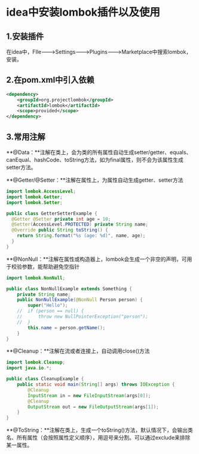 # idea中安装lombok插件以及使用

## 1.安装插件

在idea中，FIle--->Settings--->Plugins--->Marketplace中搜索lombok，安装。

## 2.在pom.xml中引入依赖

```xml
<dependency>
    <groupId>org.projectlombok</groupId>
    <artifactId>lombok</artifactId>
    <scope>provided</scope>
</dependency>
```

## 3.常用注解

**@Data：**注解在类上，会为类的所有属性自动生成setter/getter、equals、canEqual、hashCode、toString方法，如为final属性，则不会为该属性生成setter方法。

**@Getter/@Setter：**注解在属性上，为属性自动生成getter、setter方法

```java
import lombok.AccessLevel;
import lombok.Getter;
import lombok.Setter;

public class GetterSetterExample {
  @Getter @Setter private int age = 10;
  @Setter(AccessLevel.PROTECTED) private String name;
  @Override public String toString() {
    return String.format("%s (age: %d)", name, age);
  }
}
```

**@NonNull：**注解在属性或构造器上，lombok会生成一个非空的声明，可用于校验参数，能帮助避免空指针

```java
import lombok.NonNull;

public class NonNullExample extends Something {
	private String name;
	public NonNullExample(@NonNull Person person) {
		super("Hello");
	//	if (person == null) {
	//		throw new NullPointerException("person");
	//	}
		this.name = person.getName();
	}
}
```

**@Cleanup：**注解在流或者连接上，自动调用close()方法

```java
import lombok.Cleanup;
import java.io.*;

public class CleanupExample {
	public static void main(String[] args) throws IOException {
        @Cleanup 
		InputStream in = new FileInputStream(args[0]);
        @Cleanup
		OutputStream out = new FileOutputStream(args[1]);
	}
}
```

**@ToString：**注解在类上，生成一个toString()方法，默认情况下，会输出类名、所有属性（会按照属性定义顺序），用逗号来分割。可以通过exclude来排除某一属性。

